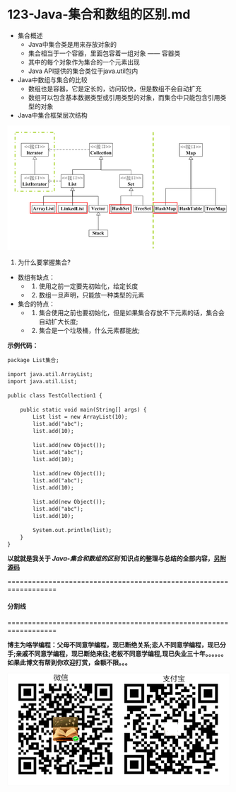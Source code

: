 # 123-Java-集合和数组的区别.md

+ 集合概述
    + Java中集合类是用来存放对象的
    + 集合相当于一个容器，里面包容着一组对象  ——  容器类
    + 其中的每个对象作为集合的一个元素出现
    + Java API提供的集合类位于java.util包内
+ Java中数组与集合的比较
    + 数组也是容器，它是定长的，访问较快，但是数组不会自动扩充
    + 数组可以包含基本数据类型或引用类型的对象，而集合中只能包含引用类型的对象
+ Java中集合框架层次结构

![](123-Images/1.png)

1. 为什么要掌握集合?

+ 数组有缺点：
    + 1. 使用之前一定要先初始化，给定长度
    + 2. 数组一旦声明，只能放一种类型的元素
+ 集合的特点：    
    + 1. 集合使用之前也要初始化，但是如果集合存放不下元素的话，集合会自动扩大长度;
    + 2. 集合是一个垃圾桶，什么元素都能放;

**示例代码：**

```
package List集合;

import java.util.ArrayList;
import java.util.List;

public class TestCollection1 {

	public static void main(String[] args) {
		List list = new ArrayList(10);
		list.add("abc");
		list.add(10);
		
		list.add(new Object());
		list.add("abc");
		list.add(10);
		
		list.add(new Object());
		list.add("abc");
		list.add(10);
		
		list.add(new Object());
		list.add("abc");
		list.add(10);
		
		System.out.println(list);
	}
}
```

**以就就是我关于 *Java-集合和数组的区别*  知识点的整理与总结的全部内容，[另附源码](https://github.com/javaobjects/demo517)**

==================================================================
#### 分割线
==================================================================

**博主为咯学编程：父母不同意学编程，现已断绝关系;恋人不同意学编程，现已分手;亲戚不同意学编程，现已断绝来往;老板不同意学编程,现已失业三十年。。。。。。如果此博文有帮到你欢迎打赏，金额不限。。。**

![](123-Images/pay.png)
